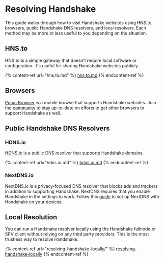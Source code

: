 # Resolving Handshake

This guide walks through how to visit Handshake websites using HNS.to, browsers, public Handshake DNS resolvers, and local resolvers. Each method may be more or less useful to you depending on the situation.

## HNS.to

HNS.to is a simple gateway that doesn't require local software or configuration. It's useful for sharing Handshake websites publicly.

{% content-ref url="hns.to.md" %}
[hns.to.md](hns.to.md)
{% endcontent-ref %}

## Browsers

[Puma Browser](https://www.pumabrowser.com/) is a mobile browse that supports Handshake websites. Join the [community](https://community.namebase.io) to stay up-to-date on efforts to get other browsers to support Handshake as well.

## Public Handshake DNS Resolvers

### HDNS.io

[HDNS.io](https://hdns.io) is a public DNS resolver that supports Handshake domains.&#x20;

{% content-ref url="hdns.io.md" %}
[hdns.io.md](hdns.io.md)
{% endcontent-ref %}

### NextDNS.io

NextDNS.io is a privacy-focused DNS resolver that blocks ads and trackers in addition to supporting Handshake. NextDNS requires that you enable Handshake in the settings to work. Follow this [guide](../../starting-from-zero/how-to-access-handshake-sites#nextdns) to set up NextDNS with Handshake on your devices.

## Local Resolution

You can run a Handshake resolver locally using the Handshake fullnode or SPV client without relying on any third party providers. This is the most trustless way to resolve Handshake.

{% content-ref url="resolving-handshake-locally/" %}
[resolving-handshake-locally](resolving-handshake-locally/)
{% endcontent-ref %}

